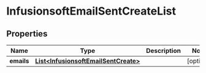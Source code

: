 
# InfusionsoftEmailSentCreateList

## Properties
Name | Type | Description | Notes
------------ | ------------- | ------------- | -------------
**emails** | [**List&lt;InfusionsoftEmailSentCreate&gt;**](InfusionsoftEmailSentCreate.md) |  |  [optional]



